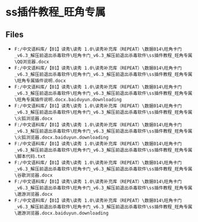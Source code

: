 # ss插件教程_旺角专属

## Files

- `F:/中文语料库/【01】读秀\读秀 1.0\读秀补充库（REPEAT）\数据014\旺角卡门_v6.3_解压前退出杀毒软件\旺角卡门_v6.3_解压前退出杀毒软件\ss插件教程_旺角专属\QQ浏览器.docx`
- `F:/中文语料库/【01】读秀\读秀 1.0\读秀补充库（REPEAT）\数据014\旺角卡门_v6.3_解压前退出杀毒软件\旺角卡门_v6.3_解压前退出杀毒软件\ss插件教程_旺角专属\旺角专属插件说明.docx`
- `F:/中文语料库/【01】读秀\读秀 1.0\读秀补充库（REPEAT）\数据014\旺角卡门_v6.3_解压前退出杀毒软件\旺角卡门_v6.3_解压前退出杀毒软件\ss插件教程_旺角专属\旺角专属插件说明.docx.baiduyun.downloading`
- `F:/中文语料库/【01】读秀\读秀 1.0\读秀补充库（REPEAT）\数据014\旺角卡门_v6.3_解压前退出杀毒软件\旺角卡门_v6.3_解压前退出杀毒软件\ss插件教程_旺角专属\火狐浏览器.docx`
- `F:/中文语料库/【01】读秀\读秀 1.0\读秀补充库（REPEAT）\数据014\旺角卡门_v6.3_解压前退出杀毒软件\旺角卡门_v6.3_解压前退出杀毒软件\ss插件教程_旺角专属\火狐浏览器.docx.baiduyun.downloading`
- `F:/中文语料库/【01】读秀\读秀 1.0\读秀补充库（REPEAT）\数据014\旺角卡门_v6.3_解压前退出杀毒软件\旺角卡门_v6.3_解压前退出杀毒软件\ss插件教程_旺角专属\脚本代码.txt`
- `F:/中文语料库/【01】读秀\读秀 1.0\读秀补充库（REPEAT）\数据014\旺角卡门_v6.3_解压前退出杀毒软件\旺角卡门_v6.3_解压前退出杀毒软件\ss插件教程_旺角专属\谷歌浏览器.docx`
- `F:/中文语料库/【01】读秀\读秀 1.0\读秀补充库（REPEAT）\数据014\旺角卡门_v6.3_解压前退出杀毒软件\旺角卡门_v6.3_解压前退出杀毒软件\ss插件教程_旺角专属\遨游浏览器.docx`
- `F:/中文语料库/【01】读秀\读秀 1.0\读秀补充库（REPEAT）\数据014\旺角卡门_v6.3_解压前退出杀毒软件\旺角卡门_v6.3_解压前退出杀毒软件\ss插件教程_旺角专属\遨游浏览器.docx.baiduyun.downloading`
